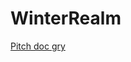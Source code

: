 # WinterRealm
 
[Pitch doc gry](https://docs.google.com/document/d/1ra8aNY9nn8VLbE8amOYd3fOI8gASTmUJgrjVpN1ohJ0/edit#heading=h.gkcjd9k6pzg7)

